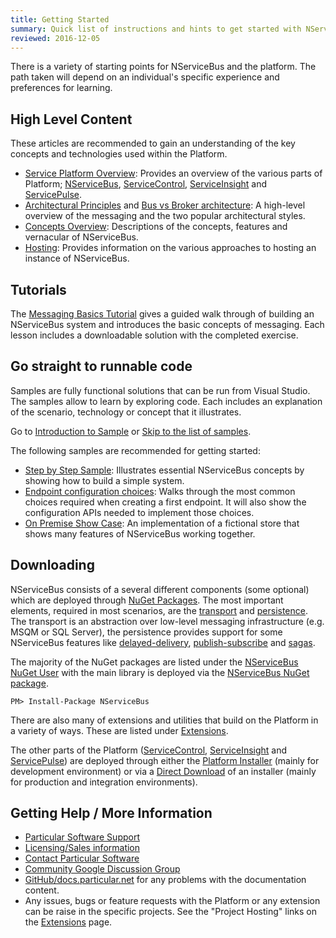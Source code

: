 ```yaml
---
title: Getting Started
summary: Quick list of instructions and hints to get started with NServiceBus and the Particular Service Platform
reviewed: 2016-12-05
---
```


There is a variety of starting points for NServiceBus and the platform. The path taken will depend on an individual's specific experience and preferences for learning.


## High Level Content

These articles are recommended to gain an understanding of the key concepts and technologies used within the Platform.

 * [Service Platform Overview](/platform/): Provides an overview of the various parts of Platform; [NServiceBus](/nservicebus/), [ServiceControl](/servicecontrol/), [ServiceInsight](/serviceinsight/) and [ServicePulse](/servicepulse/).
 *  [Architectural Principles](/nservicebus/architecture/principles.md) and [Bus vs Broker architecture](/nservicebus/architecture/): A high-level overview of the messaging and the two popular architectural styles.
 * [Concepts Overview](/nservicebus/concept-overview.md): Descriptions of the concepts, features and vernacular of NServiceBus.
 * [Hosting](/nservicebus/hosting/): Provides information on the various approaches to hosting an instance of NServiceBus.


## Tutorials

The [Messaging Basics Tutorial](/tutorials/nservicebus-101/) gives a guided walk through of building an NServiceBus system and introduces the basic concepts of messaging. Each lesson includes a downloadable solution with the completed exercise.


## Go straight to runnable code

Samples are fully functional solutions that can be run from Visual Studio. The samples allow to learn by exploring code. Each includes an explanation of the scenario, technology or concept that it illustrates.

Go to [Introduction to Sample](/samples/) or [Skip to the list of samples](/samples/#related-samples).

The following samples are recommended for getting started:

 * [Step by Step Sample](/samples/step-by-step/): Illustrates essential NServiceBus concepts by showing how to build a simple system.
 * [Endpoint configuration choices](/samples/endpoint-configuration/): Walks through the most common choices required when creating a first endpoint. It will also show the configuration APIs needed to implement those choices.
 * [On Premise Show Case](/samples/show-case/on-premise/): An implementation of a fictional store that shows many features of NServiceBus working together.


## Downloading

NServiceBus consists of a several different components (some optional) which are deployed through [NuGet Packages](https://www.nuget.org). The most important elements, required in most scenarios, are the [transport](/nservicebus/transports/) and [persistence](/nservicebus/persistence/). The transport is an abstraction over low-level messaging infrastructure (e.g. MSQM or SQL Server), the persistence provides support for some NServiceBus features like [delayed-delivery](/nservicebus/messaging/delayed-delivery.md), [publish-subscribe](/nservicebus/messaging/publish-subscribe/) and [sagas](/nservicebus/sagas/).

The majority of the NuGet packages are listed under the [NServiceBus NuGet User](https://www.nuget.org/profiles/nservicebus) with the main library is deployed via the [NServiceBus NuGet package](https://www.nuget.org/packages/NServiceBus/).

```no-highlight
PM> Install-Package NServiceBus
```

There are also many of extensions and utilities that build on the Platform in a variety of ways. These are listed under [Extensions](/components/).

The other parts of the Platform ([ServiceControl](/servicecontrol/), [ServiceInsight](/serviceinsight/) and [ServicePulse](/servicepulse/)) are deployed through either the [Platform Installer](/platform/installer/) (mainly for development environment) or via a [Direct Download](https://particular.net/downloads) of an installer (mainly for production and integration environments).


## Getting Help / More Information

 * [Particular Software Support](https://particular.net/support)
 * [Licensing/Sales information](https://particular.net/licensing)
 * [Contact Particular Software](https://particular.net/contactus)
 * [Community Google Discussion Group](https://groups.google.com/d/forum/particularsoftware)
 * [GitHub/docs.particular.net](https://github.com/Particular/docs.particular.net) for any problems with the documentation content.
 * Any issues, bugs or feature requests with the Platform or any extension can be raise in the specific projects. See the "Project Hosting" links on the [Extensions](/components/) page.
